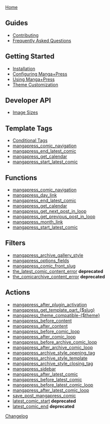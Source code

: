 [Home]({{site.baseurl}}/)

## Guides

* [Contributing]({{site.baseurl}}/guides/contributing.html)
* [Frequently Asked Questions]({{site.baseurl}}/guides/frequently-asked-questions.html)

## Getting Started

* [Installation]({{site.baseurl}}/getting-started/installation.html)
* [Configuring Manga+Press]({{site.baseurl}}/getting-started/configuring-manga+press.html)
* [Using Manga+Press]({{site.baseurl}}/getting-started/using-manga+press.html)
* [Theme Customization]({{site.baseurl}}/getting-started/theme-customization.html)

## Developer API

* [Image Sizes]({{site.baseurl}}/developer-api/image-sizes.html)

## Template Tags
* [Conditional Tags]({{site.baseurl}}/developer-api/template-tags/conditional-tags.html)
* [mangapress_comic_navigation]({{site.baseurl}}/developer-api/template-tags/mangapress-comic-navigation.html)
* [mangapress_end_latest_comic]({{site.baseurl}}/developer-api/template-tags/mangapress-end-latest-comic.html)
* [mangapress_get_calendar]({{site.baseurl}}/developer-api/template-tags/mangapress-get-calendar.html)
* [mangapress_start_latest_comic]({{site.baseurl}}/developer-api/template-tags/mangapress-start-latest-comic.html)


## Functions
* [mangapress_comic_navigation]({{site.baseurl}}/developer-api/functions/mangapress-comic-navigation.html)
* [mangapress_day_link]({{site.baseurl}}/developer-api/functions/mangapress-day-link.html)
* [mangapress_end_latest_comic]({{site.baseurl}}/developer-api/functions/mangapress-end-latest-comic.html)
* [mangapress_get_calendar]({{site.baseurl}}/developer-api/functions/mangapress-get-calendar.html)
* [mangapress_get_next_post_in_loop]({{site.baseurl}}/developer-api/functions/mangapress-get-next-post-in-loop.html)
* [mangapress_get_previous_post_in_loop]({{site.baseurl}}/developer-api/functions/mangapress-get-previous-post-in-loop.html)
* [mangapress_month_link]({{site.baseurl}}/developer-api/functions/mangapress-month-link.html)
* [mangapress_start_latest_comic]({{site.baseurl}}/developer-api/functions/mangapress-start-latest-comic.html)

## Filters
* [mangapress_archive_gallery_style]({{site.baseurl}}/developer-api/filters/mangapressarchive-gallery-style.html)
* [mangapress_options_fields]({{site.baseurl}}/developer-api/filters/mangapressoption-fields.html)
* [mangapress_comic_front_slug]({{site.baseurl}}/developer-api/filters/mangapresscomic-front-slug.html)
* [the_latest_comic_content_error]({{site.baseurl}}/developer-api/filters/thelatest-comic-content-error.html) **deprecated**
* [the_comicarchive_content_error]({{site.baseurl}}/developer-api/filters/thecomicarchive-content-error.html) **deprecated**

## Actions
* [mangapress_after_plugin_activation]({{site.baseurl}}/developer-api/actions/mangapress-after-plugin_activation.html)
* [mangapress_get_template_part_{$slug}]({{site.baseurl}}/developer-api/actions/mangapress-get-template-part-slug.html)
* [mangapress_theme_compatible-{$theme}]()
* [mangapress_before_content]()
* [mangapress_after_content]()
* [mangapress_before_comic_loop]()
* [mangapress_after_comic_loop]()
* [mangapress_before_archive_comic_loop]()
* [mangapress_after_archive_comic_loop]()
* [mangapress_archive_style_opening_tag]()
* [mangapress_archive_style_template]()
* [mangapress_archive_style_closing_tag]()
* [mangapress_sidebar]()
* [mangapress_after_latest_comic]()
* [mangapress_before_latest_comic]()
* [mangapress_before_latest_comic_loop]()
* [mangapress_after_latest_comic_loop]()
* [save_post_mangapress_comic]({{site.baseurl}}/developer-api/actions/savepost-mangapresscomic.html)
* [latest_comic_start]({{site.baseurl}}/developer-api/actions/latestcomic-start.html) **deprecated**
* [latest_comic_end]({{site.baseurl}}/developer-api/actions/latestcomic-end.html) **deprecated**

[Changelog]({{site.baseurl}}/CHANGELOG.html)